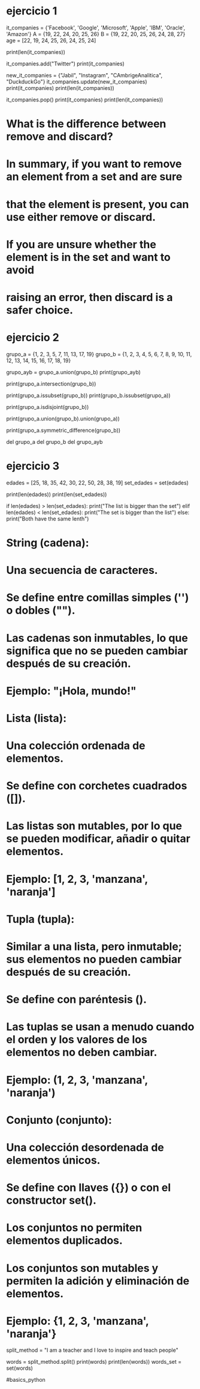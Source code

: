# ejercicio 1

it_companies = {'Facebook', 'Google', 'Microsoft', 'Apple', 'IBM', 'Oracle', 'Amazon'}
A = {19, 22, 24, 20, 25, 26}
B = {19, 22, 20, 25, 26, 24, 28, 27}
age = [22, 19, 24, 25, 26, 24, 25, 24]

print(len(it_companies))

it_companies.add("Twitter")
print(it_companies)

new_it_companies = {"Jabil", "Instagram", "CAmbrigeAnalitica", "DuckduckGo"}
it_companies.update(new_it_companies)
print(it_companies)
print(len(it_companies))

it_companies.pop()
print(it_companies)
print(len(it_companies))

# What is the difference between remove and discard?
# In summary, if you want to remove an element from a set and are sure
# that the element is present, you can use either remove or discard. 
# If you are unsure whether the element is in the set and want to avoid
# raising an error, then discard is a safer choice.


# ejercicio 2

grupo_a = {1, 2, 3, 5, 7, 11, 13, 17, 19}
grupo_b = {1, 2, 3, 4, 5, 6, 7, 8, 9, 10, 11, 12, 13, 14, 15, 16, 17, 18, 19}

grupo_ayb = grupo_a.union(grupo_b)
print(grupo_ayb)

print(grupo_a.intersection(grupo_b))

print(grupo_a.issubset(grupo_b))
print(grupo_b.issubset(grupo_a))

print(grupo_a.isdisjoint(grupo_b))

print(grupo_a.union(grupo_b).union(grupo_a))

print(grupo_a.symmetric_difference(grupo_b))

del grupo_a
del grupo_b
del grupo_ayb

# ejercicio 3

edades = [25, 18, 35, 42, 30, 22, 50, 28, 38, 19]
set_edades = set(edades)

print(len(edades))
print(len(set_edades))

if len(edades) > len(set_edades):
    print("The list is bigger than the set")
elif len(edades) < len(set_edades):
    print("The set is bigger than the list")
else:
    print("Both have the same lenth")


# String (cadena):
# Una secuencia de caracteres.
# Se define entre comillas simples ('') o dobles ("").
# Las cadenas son inmutables, lo que significa que no se pueden cambiar después de su creación.
# Ejemplo: "¡Hola, mundo!"

# Lista (lista):
# Una colección ordenada de elementos.
# Se define con corchetes cuadrados ([]).
# Las listas son mutables, por lo que se pueden modificar, añadir o quitar elementos.
# Ejemplo: [1, 2, 3, 'manzana', 'naranja']

# Tupla (tupla):
# Similar a una lista, pero inmutable; sus elementos no pueden cambiar después de su creación.
# Se define con paréntesis ().
# Las tuplas se usan a menudo cuando el orden y los valores de los elementos no deben cambiar.
# Ejemplo: (1, 2, 3, 'manzana', 'naranja')

# Conjunto (conjunto):
# Una colección desordenada de elementos únicos.
# Se define con llaves ({}) o con el constructor set().
# Los conjuntos no permiten elementos duplicados.
# Los conjuntos son mutables y permiten la adición y eliminación de elementos.
# Ejemplo: {1, 2, 3, 'manzana', 'naranja'}

split_method = "I am a teacher and I love to inspire and teach people"

words = split_method.split()
print(words)
print(len(words))
words_set = set(words)

#basics_python
